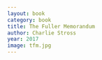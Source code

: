 ```yaml
---
layout: book
category: book
title: The Fuller Memorandum
author: Charlie Stross
year: 2017
image: tfm.jpg
---
```

